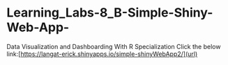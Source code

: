 # Learning_Labs-8_B-Simple-Shiny-Web-App-
Data Visualization and Dashboarding With R Specialization
Click the below link:[https://langat-erick.shinyapps.io/simple-shinyWebApp2/](url)
